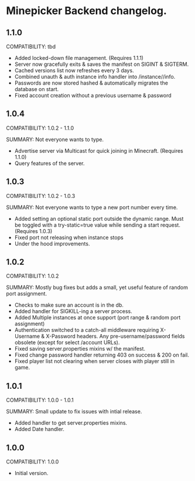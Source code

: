 # Minepicker Backend changelog.

## 1.1.0

COMPATIBILITY: tbd

- Added locked-down file management. (Requires 1.1.1)
- Server now gracefully exits & saves the manifest on SIGINT & SIGTERM.
- Cached versions list now refreshes every 3 days.
- Combined unauth & auth instance info handler into /instance/<uuid>/info.
- Passwords are now stored hashed & automatically migrates the database on start.
- Fixed account creation without a previous username & password

## 1.0.4

COMPATIBILITY: 1.0.2 - 1.1.0

SUMMARY: Not everyone wants to type.

- Advertise server via Multicast for quick joining in Minecraft. (Requires 1.1.0)
- Query features of the server.

## 1.0.3

COMPATIBILITY: 1.0.2 - 1.0.3

SUMMARY: Not everyone wants to type a new port number every time.

- Added setting an optional static port outside the dynamic range. Must be toggled with a try-static=true value while sending a start request. (Requires 1.0.3)
- Fixed port not releasing when instance stops
- Under the hood improvements.

## 1.0.2

COMPATIBILITY: 1.0.2

SUMMARY: Mostly bug fixes but adds a small, yet useful feature of random port assignment.

- Checks to make sure an account is in the db.
- Added handler for SIGKILL-ing a server process.
- Added Multiple instances at once support (port range & random port assignment)
- Authentication switched to a catch-all middleware requiring X-Username & X-Password headers. Any pre-username/password fields obsolete (except for select /account URLs).
- Fixed saving server.properties mixins w/ the manifest.
- Fixed change password handler returning 403 on success & 200 on fail.
- Fixed player list not clearing when server closes with player still in game.


## 1.0.1

COMPATIBILITY: 1.0.0 - 1.0.1

SUMMARY: Small update to fix issues with intial release.

- Added handler to get server.properties mixins.
- Added Date handler.

## 1.0.0

COMPATIBILITY: 1.0.0

- Initial version.
